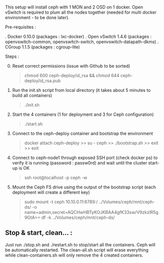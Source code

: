 This setup will install ceph with 1 MON and 2 OSD on 1 docker.
Open vSwitch is required to plum all the nodes together (needed for multi docker environment - to be done later).

Pre-requisites :

. Docker 0.10.0 (packages : lxc-docker)
. Open vSwitch 1.4.6 (packages : openvswitch-common, openvswitch-switch, openvswitch-datapath-dkms)
. CGroup 1.1.5 (packages : cgroup-lite)


Steps :

0. Reset correct permissions (issue with Github to be sorted)
	> chmod 600 ceph-deploy/id_rsa && chmod 644 ceph-deploy/id_rsa.pub 


1. Run the init.sh script from local directory (it takes about 5 minutes to build all containers) 
	> ./init.sh

2. Start the 4 containers (1 for deployment and 3 for Ceph configuration)
	> ./start.sh

3. Connect to the ceph-deploy container and bootstrap the environment
	> docker attach ceph-deploy
		>> su - ceph
		>> ./bootstrap.sh
		>> exit
		>> exit

4. Connect to ceph-node1 through exposed SSH port (check docker ps) to verify it is running (password : passw0rd) and wait until the cluster start-up is OK
	> ssh root@localhost -p <exposed port for ceph-node1>
	> ceph -w

5. Mount the Ceph FS drive using the output of the bootstrap script (each deployment will create a different key)
	> sudo mount -t ceph 10.10.0.11:6789:/ ../Volumes/ceph/mnt/ceph-ds/ -o name=admin,secret=AQCHwHBTyKOJKBAA4gfK33sw/V9zkzlR5g9GtA==
	> df -k ../Volumes/ceph/mnt/ceph-ds/


Stop & start, clean... :
------------------------
Just run ./stop.sh and ./restart.sh to stop/start all the containers. Ceph will be automatically restarted.
The clean-all.sh script will erase everything while clean-containers.sh will only remove the 4 created containers.

